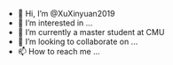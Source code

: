 - 👋 Hi, I’m @XuXinyuan2019
- 👀 I’m interested in ...
- 🌱 I’m currently a master student at CMU
- 💞️ I’m looking to collaborate on ...
- 📫 How to reach me ...

<!---
XuXinyuan2019/XuXinyuan2019 is a ✨ special ✨ repository because its `README.md` (this file) appears on your GitHub profile.
You can click the Preview link to take a look at your changes.
--->
